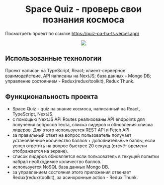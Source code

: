 <h1 align="center">Space Quiz - проверь свои познания космоса</h1>

Посмотреть проект по ссылке https://quiz-pa-ha-ts.vercel.app/

<p align="center">
  <img src="https://github.com/paHa345/quiz-paHa-ts/assets/55974360/2ace1848-3f38-469f-857a-3212b084a572" />
</p>

## Использованные технологии
Проект написан на TypeScript, React; клиент-серверное взаимодействие, API написаны на NextJS; база данных - Mongo DB; управление состоянием - Redux(redux/toolkit), Redux Thunk.

## Функциональность проекта
 - Space Quiz - quiz на знание космоса, написанный на React, TypeScript, NextJS. 
 - с помощью NextJS API Routes реализованы API endpoints для получения вопросов теста, списка лидеров и обновления списка лидеров. Для этого используется REST API и Fetch API. 
 - за правильный ответ на вопрос пользователь получает установленное количество баллов + дополнительные баллы, если успел ответить на вопрос быстрее 20 секунд (отсчёт времени отображается на экране).
 - список лидеров обновляется если пользователь в текущей попытки набрал необходимое количество баллов. 
 - используется NoSQL база данных Mongo DB. 
 - за управлением состояния этого приложения отвечает Redux(redux/toolkit), за асинхронные action - Redux Thunk. 
